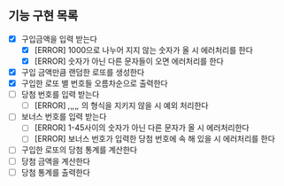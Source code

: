## 기능 구현 목록

- [x] 구입금액을 입력 받는다
  - [x] [ERROR] 1000으로 나누어 지지 않는 숫자가 올 시 에러처리를 한다
  - [x] [ERROR] 숫자가 아닌 다른 문자들이 오면 에러처리를 한다
- [x] 구입 금액만큼 랜덤한 로또를 생성한다
- [x] 구입한 로또 별 번호들 오름차순으로 출력한다
- [ ] 당첨 번호를 입력 받는다
  - [ ] [ERROR] *,*,*,*,*,* 의 형식을 지키지 않을 시 예외 처리한다
- [ ] 보너스 번호를 입력 받는다
  - [ ] [ERROR] 1-45사이의 숫자가 아닌 다른 문자가 올 시 에러처리한다
  - [ ] [ERROR] 보너스 번호가 입력한 당첨 번호에 속 해 있을 시 에러처리를 한다
- [ ] 구입한 로또의 당첨 통계를 계산한다
- [ ] 당첨 금액을 계산한다
- [ ] 당첨 통계를 출력한다